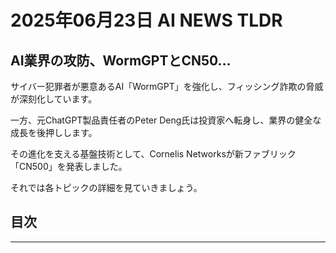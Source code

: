 # 2025年06月23日 AI NEWS TLDR

## AI業界の攻防、WormGPTとCN50…

サイバー犯罪者が悪意あるAI「WormGPT」を強化し、フィッシング詐欺の脅威が深刻化しています。

一方、元ChatGPT製品責任者のPeter Deng氏は投資家へ転身し、業界の健全な成長を後押しします。

その進化を支える基盤技術として、Cornelis Networksが新ファブリック「CN500」を発表しました。

それでは各トピックの詳細を見ていきましょう。

## 目次

---